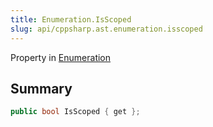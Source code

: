 ```yaml
---
title: Enumeration.IsScoped
slug: api/cppsharp.ast.enumeration.isscoped
---
```

Property in [Enumeration](/api/cppsharp/ast/enumeration)

## Summary



```csharp
public bool IsScoped { get };
```

